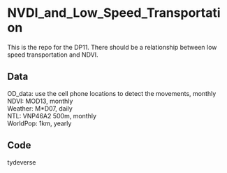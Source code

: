 # NVDI_and_Low_Speed_Transportation
This is the repo for the DP11. There should be a relationship between low speed transportation and NDVI. 

## Data  
OD_data: use the cell phone locations to detect the movements, monthly  
NDVI: MOD13, monthly  
Weather: M*D07, daily  
NTL: VNP46A2 500m, monthly  
WorldPop: 1km, yearly  
  
## Code  
tydeverse  